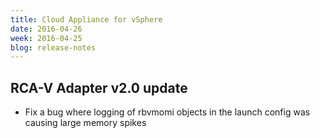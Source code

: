 ```yaml
---
title: Cloud Appliance for vSphere
date: 2016-04-26
week: 2016-04-25
blog: release-notes
---
```


## RCA-V Adapter v2.0 update

* Fix a bug where logging of rbvmomi objects in the launch config was causing large memory spikes




